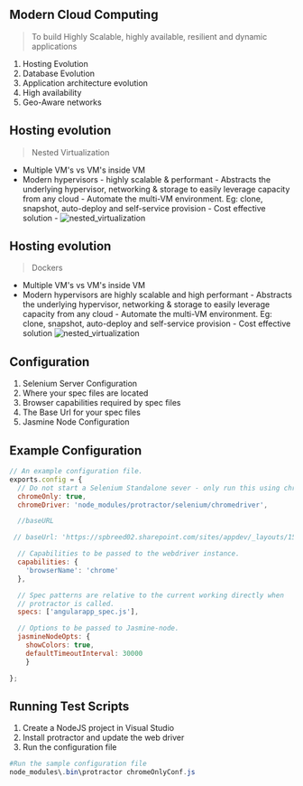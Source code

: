 Modern Cloud Computing
----------------------

>  To build Highly Scalable, highly available, resilient and dynamic applications

1. Hosting Evolution
2. Database Evolution
3. Application architecture evolution
4. High availability
5. Geo-Aware networks



Hosting evolution
-----------------

  > Nested Virtualization

   - Multiple VM's vs VM's inside VM
   - Modern hypervisors - highly scalable & performant
    - Abstracts the underlying hypervisor, networking & storage to easily leverage capacity from any cloud
    - Automate the multi-VM environment. Eg: clone, snapshot, auto-deploy and self-service provision
    - Cost effective solution
    - ![nested_virtualization](../images/cloud/nested_virtualization.png)
  



Hosting evolution
-----------------

  > Dockers
   - Multiple VM's vs VM's inside VM
   - Modern hypervisors are highly scalable and high performant
    - Abstracts the underlying hypervisor, networking & storage to easily leverage capacity from any cloud
    - Automate the multi-VM environment. Eg: clone, snapshot, auto-deploy and self-service provision
    - Cost effective solution
  ![nested_virtualization](../images/cloud/nested_virtualization.png)
  



Configuration
-------------

1. Selenium Server Configuration
2. Where your spec files are located
3. Browser capabilities required by spec files
4. The Base Url for your spec files
5. Jasmine Node Configuration



Example Configuration
---------------------

````javascript
// An example configuration file.
exports.config = {
  // Do not start a Selenium Standalone sever - only run this using chrome.
  chromeOnly: true,
  chromeDriver: 'node_modules/protractor/selenium/chromedriver',

  //baseURL

 // baseUrl: 'https://spbreed02.sharepoint.com/sites/appdev/_layouts/15/appredirect.aspx?instance_id={7000E10A-58A6-4668-AEDC-0B1FD6091280}',

  // Capabilities to be passed to the webdriver instance.
  capabilities: {
    'browserName': 'chrome'
  },

  // Spec patterns are relative to the current working directly when
  // protractor is called.
  specs: ['angularapp_spec.js'],

  // Options to be passed to Jasmine-node.
  jasmineNodeOpts: {
    showColors: true,
    defaultTimeoutInterval: 30000
    }

};
````



Running Test Scripts
--------------------

1. Create a NodeJS project in Visual Studio
2. Install protractor and update the web driver
3. Run the configuration file

````powershell 
#Run the sample configuration file 
node_modules\.bin\protractor chromeOnlyConf.js
````